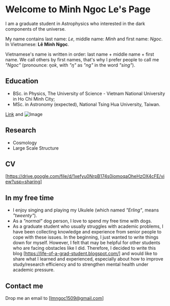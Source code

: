 # Welcome to Minh Ngoc Le's Page

I am a graduate student in Astrophysics who interested in the dark components of the universe. 

My name contains last name: _Le_, middle name: _Minh_ and first name: _Ngoc_. 
In Vietnamese: **Lê Minh Ngọc**.

Vietnamese's name is written in order: last name + middle name + first name.  We call others by first names, that's why I prefer people to call me _"Ngoc"_ (pronounce: _ŋok_, with _"ŋ"_ as _"ng"_ in the word _"sing"_).

## Education

- BSc. in Physics, The University of Science - Vietnam National University in Ho Chi Minh City;
- MSc. in Astronomy (expected), National Tsing Hua University, Taiwan. 

[Link](url) and ![Image](src)

## Research

- Cosmology
- Large Scale Structure

## CV

[https://drive.google.com/file/d/1xefyu0NrpB174s0iomoqaOheHzOX4cFE/view?usp=sharing]

## In my free time

- I enjoy singing and playing my Ukulele (which named _"Erling"_, means _"tweenty"_).
- As a _"normal"_ dog person, I love to spend my free time with dogs.
- As a graduate student who usually struggles with academic problems, I have been collecting knowledge and experience from senior people to cope with these issues. In the beginning, I just wanted to write things down for myself. However, I felt that may be helpful for other students who are facing obstacles like I did. Therefore, I decided to write this blog [https://life-of-a-grad-student.blogspot.com/] and would like to share what I learned and experienced, especially about how to improve study/research efficiency and to strengthen mental health under academic pressure.

## Contact me

Drop me an email to [lmngoc1509@gmail.com]

